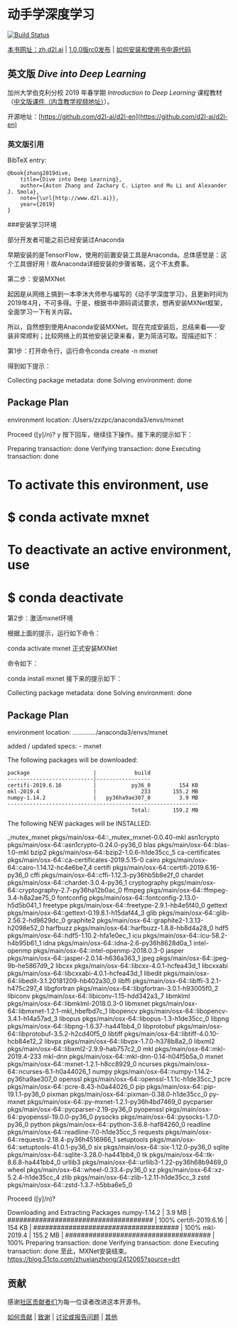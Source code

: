 # 动手学深度学习

[![Build Status](http://ci.d2l.ai/job/d2l-zh/job/master/badge/icon)](http://ci.d2l.ai/job/d2l-zh/job/master/)  

[本书网址：zh.d2l.ai](https://zh.d2l.ai/) | [1.0.0版rc0发布](https://github.com/d2l-ai/d2l-zh/releases/tag/v1.0.0-rc0) | [如何安装和使用书中源代码](http://zh.d2l.ai/chapter_prerequisite/install.html)


## 英文版 *Dive into Deep Learning*

加州大学伯克利分校 2019 年春学期 *Introduction to Deep Learning* 课程教材（[中文版课件（内含教学视频地址）](https://github.com/d2l-ai/berkeley-stat-157/tree/master/slides-zh)）。

开源地址：[https://github.com/d2l-ai/d2l-en](https://github.com/d2l-ai/d2l-en)

### 英文版引用

BibTeX entry:

```
@book{zhang2019dive,
    title={Dive into Deep Learning},
    author={Aston Zhang and Zachary C. Lipton and Mu Li and Alexander J. Smola},
    note={\url{http://www.d2l.ai}},
    year={2019}
}
```

###安装学习环境

部分开发者可能之前已经安装过Anaconda

早期安装的是TensorFlow，使用的前置安装工具是Anaconda。总体感觉是：这个工具很好用！故Anaconda详细安装的步骤省略，这个不太费事。

第二步：安装MXNet

起因是从网络上搞到一本李沐大师参与编写的《动手学深度学习》，且更新时间为2019年4月，不可多得。于是，根据书中源码调试要求，想再安装MXNet框架，全面学习一下有关内容。

所以，自然想到使用Anaconda安装MXNet。现在完成安装后，总结来看——安装非常顺利；比较网络上的其他安装记录来看，更为简洁可取。现描述如下：

第1步：打开命令行，运行命令conda create -n mxnet

得到如下提示：

Collecting package metadata: done
Solving environment: done

## Package Plan ##

  environment location: /Users/zxzpc/anaconda3/envs/mxnet

Proceed ([y]/n)? y
按下回车，继续往下操作。接下来的提示如下：

Preparing transaction: done
Verifying transaction: done
Executing transaction: done
#
# To activate this environment, use
#
#     $ conda activate mxnet
#
# To deactivate an active environment, use
#
#     $ conda deactivate
第2步：激活mxnet环境

根据上面的提示，运行如下命令：

conda activate mxnet
正式安装MXNet

命令如下：

conda install mxnet
接下来的提示如下：

Collecting package metadata: done
Solving environment: done

## Package Plan ##

  environment location: ............./anaconda3/envs/mxnet

  added / updated specs:
    - mxnet

The following packages will be downloaded:

    package                    |            build
    ---------------------------|-----------------
    certifi-2019.6.16          |           py36_0         154 KB
    mkl-2019.4                 |              233       155.2 MB
    numpy-1.14.2               |   py36ha9ae307_0         3.9 MB
    ------------------------------------------------------------
                                           Total:       159.2 MB

The following NEW packages will be INSTALLED:

  _mutex_mxnet       pkgs/main/osx-64::_mutex_mxnet-0.0.40-mkl
  asn1crypto         pkgs/main/osx-64::asn1crypto-0.24.0-py36_0
  blas               pkgs/main/osx-64::blas-1.0-mkl
  bzip2              pkgs/main/osx-64::bzip2-1.0.6-h1de35cc_5
  ca-certificates    pkgs/main/osx-64::ca-certificates-2019.5.15-0
  cairo              pkgs/main/osx-64::cairo-1.14.12-hc4e6be7_4
  certifi            pkgs/main/osx-64::certifi-2019.6.16-py36_0
  cffi               pkgs/main/osx-64::cffi-1.12.3-py36hb5b8e2f_0
  chardet            pkgs/main/osx-64::chardet-3.0.4-py36_1
  cryptography       pkgs/main/osx-64::cryptography-2.7-py36ha12b0ac_0
  ffmpeg             pkgs/main/osx-64::ffmpeg-3.4-h8a2ae75_0
  fontconfig         pkgs/main/osx-64::fontconfig-2.13.0-h5d5b041_1
  freetype           pkgs/main/osx-64::freetype-2.9.1-hb4e5f40_0
  gettext            pkgs/main/osx-64::gettext-0.19.8.1-h15daf44_3
  glib               pkgs/main/osx-64::glib-2.56.2-hd9629dc_0
  graphite2          pkgs/main/osx-64::graphite2-1.3.13-h2098e52_0
  harfbuzz           pkgs/main/osx-64::harfbuzz-1.8.8-hb8d4a28_0
  hdf5               pkgs/main/osx-64::hdf5-1.10.2-hfa1e0ec_1
  icu                pkgs/main/osx-64::icu-58.2-h4b95b61_1
  idna               pkgs/main/osx-64::idna-2.6-py36h8628d0a_1
  intel-openmp       pkgs/main/osx-64::intel-openmp-2018.0.3-0
  jasper             pkgs/main/osx-64::jasper-2.0.14-h636a363_1
  jpeg               pkgs/main/osx-64::jpeg-9b-he5867d9_2
  libcxx             pkgs/main/osx-64::libcxx-4.0.1-hcfea43d_1
  libcxxabi          pkgs/main/osx-64::libcxxabi-4.0.1-hcfea43d_1
  libedit            pkgs/main/osx-64::libedit-3.1.20181209-hb402a30_0
  libffi             pkgs/main/osx-64::libffi-3.2.1-h475c297_4
  libgfortran        pkgs/main/osx-64::libgfortran-3.0.1-h93005f0_2
  libiconv           pkgs/main/osx-64::libiconv-1.15-hdd342a3_7
  libmklml           pkgs/main/osx-64::libmklml-2018.0.3-0
  libmxnet           pkgs/main/osx-64::libmxnet-1.2.1-mkl_hbefbd7c_1
  libopencv          pkgs/main/osx-64::libopencv-3.4.1-h14a57ad_3
  libopus            pkgs/main/osx-64::libopus-1.3-h1de35cc_0
  libpng             pkgs/main/osx-64::libpng-1.6.37-ha441bb4_0
  libprotobuf        pkgs/main/osx-64::libprotobuf-3.5.2-h2cd40f5_0
  libtiff            pkgs/main/osx-64::libtiff-4.0.10-hcb84e12_2
  libvpx             pkgs/main/osx-64::libvpx-1.7.0-h378b8a2_0
  libxml2            pkgs/main/osx-64::libxml2-2.9.9-hab757c2_0
  mkl                pkgs/main/osx-64::mkl-2019.4-233
  mkl-dnn            pkgs/main/osx-64::mkl-dnn-0.14-h04f5b5a_0
  mxnet              pkgs/main/osx-64::mxnet-1.2.1-h8cc8929_0
  ncurses            pkgs/main/osx-64::ncurses-6.1-h0a44026_1
  numpy              pkgs/main/osx-64::numpy-1.14.2-py36ha9ae307_0
  openssl            pkgs/main/osx-64::openssl-1.1.1c-h1de35cc_1
  pcre               pkgs/main/osx-64::pcre-8.43-h0a44026_0
  pip                pkgs/main/osx-64::pip-19.1.1-py36_0
  pixman             pkgs/main/osx-64::pixman-0.38.0-h1de35cc_0
  py-mxnet           pkgs/main/osx-64::py-mxnet-1.2.1-py36h4bd7469_0
  pycparser          pkgs/main/osx-64::pycparser-2.19-py36_0
  pyopenssl          pkgs/main/osx-64::pyopenssl-19.0.0-py36_0
  pysocks            pkgs/main/osx-64::pysocks-1.7.0-py36_0
  python             pkgs/main/osx-64::python-3.6.8-haf84260_0
  readline           pkgs/main/osx-64::readline-7.0-h1de35cc_5
  requests           pkgs/main/osx-64::requests-2.18.4-py36h4516966_1
  setuptools         pkgs/main/osx-64::setuptools-41.0.1-py36_0
  six                pkgs/main/osx-64::six-1.12.0-py36_0
  sqlite             pkgs/main/osx-64::sqlite-3.28.0-ha441bb4_0
  tk                 pkgs/main/osx-64::tk-8.6.8-ha441bb4_0
  urllib3            pkgs/main/osx-64::urllib3-1.22-py36h68b9469_0
  wheel              pkgs/main/osx-64::wheel-0.33.4-py36_0
  xz                 pkgs/main/osx-64::xz-5.2.4-h1de35cc_4
  zlib               pkgs/main/osx-64::zlib-1.2.11-h1de35cc_3
  zstd               pkgs/main/osx-64::zstd-1.3.7-h5bba6e5_0

Proceed ([y]/n)? 

Downloading and Extracting Packages
numpy-1.14.2         | 3.9 MB    | ##################################### | 100% 
certifi-2019.6.16    | 154 KB    | ##################################### | 100% 
mkl-2019.4           | 155.2 MB  | ##################################### | 100% 
Preparing transaction: done
Verifying transaction: done
Executing transaction: done
至此，MXNet安装结束。
https://blog.51cto.com/zhuxianzhong/2412065?source=drt


## 贡献

感谢[社区贡献者们](https://github.com/d2l-ai/d2l-zh/graphs/contributors)为每一位读者改进这本开源书。

[如何贡献](https://zh.d2l.ai/chapter_appendix/how-to-contribute.html) | [致谢](https://zh.d2l.ai/chapter_preface/preface.html#致谢) | [讨论或报告问题](https://discuss.gluon.ai) | [其他](INFO.md)
